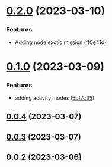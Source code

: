 # [0.2.0](https://github.com/WorthyD/destiny-clan-dashboard/compare/0.1.0...0.2.0) (2023-03-10)


### Features

* Adding node exotic mission ([ff0e41d](https://github.com/WorthyD/destiny-clan-dashboard/commit/ff0e41d75bb90ac0179d1da8fc2f69196a535e33))



# [0.1.0](https://github.com/WorthyD/destiny-clan-dashboard/compare/0.0.4...0.1.0) (2023-03-09)


### Features

* adding activity modes ([5bf7c35](https://github.com/WorthyD/destiny-clan-dashboard/commit/5bf7c35c73eae343b2e09438cb534226a978431b))



## [0.0.4](https://github.com/WorthyD/destiny-clan-dashboard/compare/0.0.3...0.0.4) (2023-03-07)



## [0.0.3](https://github.com/WorthyD/destiny-clan-dashboard/compare/0.0.2...0.0.3) (2023-03-07)



## 0.0.2 (2023-03-06)



